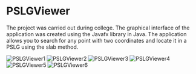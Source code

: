 # PSLGViewer

The project was carried out during college. The graphical interface of the application was created using the Javafx library in Java.
The application allows you to search for any point with two coordinates and locate it in a PSLG using the slab method.

![PSLGViewer1](https://user-images.githubusercontent.com/80470834/111350600-f214f280-868a-11eb-8c72-87c9427ca3d0.png)
![PSLGViewer2](https://user-images.githubusercontent.com/80470834/111350607-f3deb600-868a-11eb-8404-b77aa5f51742.png)
![PSLGViewer3](https://user-images.githubusercontent.com/80470834/111350610-f50fe300-868a-11eb-941d-a29364776450.png)
![PSLGViewer4](https://user-images.githubusercontent.com/80470834/111350613-f6411000-868a-11eb-9da0-8f4a7c505480.png)
![PSLGViewer5](https://user-images.githubusercontent.com/80470834/111350617-f80ad380-868a-11eb-8888-6a63cc031664.png)
![PSLGViewer6](https://user-images.githubusercontent.com/80470834/111350621-f93c0080-868a-11eb-84ef-a3f8b5ad695b.png)
